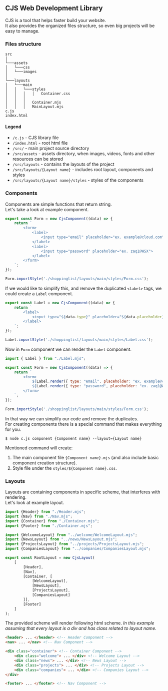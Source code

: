 ## CJS Web Development Library
CJS is a tool that helps faster build your website.<br>
It also provides the organized files structure, so even big projects will be easy to manage.

### Files structure
```
src
│
└───assets
│   └───css
│   └───images
│
└───layouts
│   └───main
│   │   └───styles
│   │   │   │   Container.css
│   │   │
│   │   │   Container.mjs
│   │   │   MainLayout.mjs
c.js
index.html
```

#### Legend
- `/c.js` - CJS library file
- `/index.html` - root html file
- `/src/` - main project source directory
- `/src/assets` - assets directory, when images, videos, fonts and other resources can be stored
- `/src/layouts` - contains the layouts of the project
- `/src/layouts/{Layout name}` - includes root layout, components and styles
- `/src/layouts/{Layout name}/styles` - styles of the components

### Components
Components are simple functions that return string.<br>
Let's take a look at example component.

```js
export const Form = new CjsComponent((data) => {
    return `
        <form>
            <label>
                <input type="email" placeholder="ex. example@cloud.com">
            </label>
            <label>
                <input type="password" placeholder="ex. zaq1@WSX">
            </label>
        </form>
    `;
});

Form.importStyle('./shoppinglist/layouts/main/styles/Form.css');
```

If we would like to simplify this, and remove the duplicated `<label>` tags, we could create a `Label` component.

```js
export const Label = new CjsComponent((data) => {
    return `
        <label>
            <input type="${data.type}" placeholder="${data.placeholder}">
        </label>
    `;
});

Label.importStyle('./shoppinglist/layouts/main/styles/Label.css');
```

Now in `Form` component we can render the `Label` component.

```js
import { Label } from "./Label.mjs";

export const Form = new CjsComponent((data) => {
    return `
        <form>
            ${Label.render({ type: "email", placeholder: "ex. example@cloud.com" })}
            ${Label.render({ type: "password", placeholder: "ex. zaq1@WSX" })}
        </form>
    `;
});

Form.importStyle('./shoppinglist/layouts/main/styles/Form.css');
```

In that way we can simplify our code and remove the duplicates.<br>
For creating components there is a special command that makes everything for you.

```shell
$ node c.js component {Component name} --layout={Layout name}
```

Mentioned command will create:
1. The main component file `{Component name}.mjs` (and also include basic component creation structure).
2. Style file under the `styles/${Component name}.css`.

### Layouts
Layouts are containing components in specific scheme, that interferes with rendering.<br>
Let's look at example layout.
```js
import {Header} from "./Header.mjs";
import {Nav} from "./Nav.mjs";
import {Container} from "./Container.mjs";
import {Footer} from "./Container.mjs";

import {WelcomeLayout} from "../welcome/WelcomeLayout.mjs";
import {NewsLayout} from "../news/NewsLayout.mjs";
import {ProjectsLayout} from "../projects/ProjectsLayout.mjs";
import {CompaniesLayout} from "../companies/CompaniesLayout.mjs";

export const RootLayout = new CjsLayout(
    [
        [Header],
        [Nav],
        [Container, [
            [WelcomeLayout],
            [NewsLayout],
            [ProjectsLayout],
            [CompaniesLayout]
        ]],
        [Footer]
    ]
);
```

The provided scheme will render following html scheme.
*In this example assuming that every layout is a div and has class related to layout name.*
```html
<header> ... </header> <!-- Header Component -->
<nav> ... </nav> <!-- Nav Component -->

<div class="container"> <!-- Container Component -->
    <div class="welcome"> ... </div> <!-- Welcome Layout -->
    <div class="news"> ... </div> <!-- News Layout -->
    <div class="projects"> ... </div> <!-- Projects Layout -->
    <div class="companies"> ... </div> <!-- Companies Layout -->
</div>

<footer> ... </footer> <!-- Nav Component -->
```